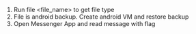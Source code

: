 1. Run file <file_name> to get file type
2. File is android backup. Create android VM and restore backup
3. Open Messenger App and read message with flag

